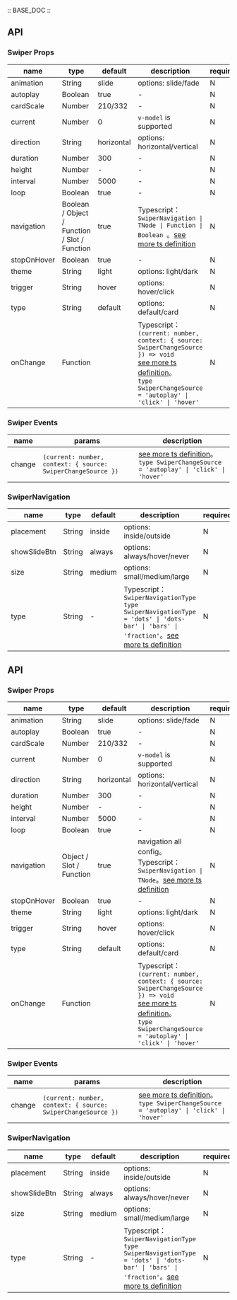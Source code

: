 :: BASE_DOC ::

## API
### Swiper Props

name | type | default | description | required
-- | -- | -- | -- | --
animation | String | slide | options: slide/fade | N
autoplay | Boolean | true | \- | N
cardScale | Number | 210/332 | \- | N
current | Number | 0 | `v-model` is supported | N
direction | String | horizontal | options: horizontal/vertical | N
duration | Number | 300 | \- | N
height | Number | - | \- | N
interval | Number | 5000 | \- | N
loop | Boolean | true | \- | N
navigation | Boolean / Object / Function / Slot / Function | true | Typescript：`SwiperNavigation \| TNode \| Function \| Boolean `。[see more ts definition](https://github.com/Tencent/tdesign-vue/blob/develop/src/common.ts) | N
stopOnHover | Boolean | true | \- | N
theme | String | light | options: light/dark | N
trigger | String | hover | options: hover/click | N
type | String | default | options: default/card | N
onChange | Function |  | Typescript：`(current: number, context: { source: SwiperChangeSource }) => void`<br/>[see more ts definition](https://github.com/Tencent/tdesign-vue/tree/develop/src/swiper/type.ts)。<br/>`type SwiperChangeSource = 'autoplay' \| 'click' \| 'hover'`<br/> | N

### Swiper Events

name | params | description
-- | -- | --
change | `(current: number, context: { source: SwiperChangeSource })` | [see more ts definition](https://github.com/Tencent/tdesign-vue/tree/develop/src/swiper/type.ts)。<br/>`type SwiperChangeSource = 'autoplay' \| 'click' \| 'hover'`<br/>

### SwiperNavigation

name | type | default | description | required
-- | -- | -- | -- | --
placement | String | inside | options: inside/outside | N
showSlideBtn | String | always | options: always/hover/never | N
size | String | medium | options: small/medium/large | N
type | String | - | Typescript：`SwiperNavigationType` `type SwiperNavigationType = 'dots' \| 'dots-bar' \| 'bars' \| 'fraction'`。[see more ts definition](https://github.com/Tencent/tdesign-vue/tree/develop/src/swiper/type.ts) | N

## API

### Swiper Props

name | type | default | description | required
-- | -- | -- | -- | --
animation | String | slide | options: slide/fade | N
autoplay | Boolean | true | \- | N
cardScale | Number | 210/332 | \- | N
current | Number | 0 | `v-model` is supported | N
direction | String | horizontal | options: horizontal/vertical | N
duration | Number | 300 | \- | N
height | Number | - | \- | N
interval | Number | 5000 | \- | N
loop | Boolean | true | \- | N
navigation | Object / Slot / Function | true | navigation all config。Typescript：`SwiperNavigation \| TNode`。[see more ts definition](https://github.com/Tencent/tdesign-vue/blob/develop/src/common.ts) | N
stopOnHover | Boolean | true | \- | N
theme | String | light | options: light/dark | N
trigger | String | hover | options: hover/click | N
type | String | default | options: default/card | N
onChange | Function |  | Typescript：`(current: number, context: { source: SwiperChangeSource }) => void`<br/>[see more ts definition](https://github.com/Tencent/tdesign-vue/tree/develop/src/swiper/type.ts)。<br/>`type SwiperChangeSource = 'autoplay' \| 'click' \| 'hover'`<br/> | N

### Swiper Events

name | params | description
-- | -- | --
change | `(current: number, context: { source: SwiperChangeSource })` | [see more ts definition](https://github.com/Tencent/tdesign-vue/tree/develop/src/swiper/type.ts)。<br/>`type SwiperChangeSource = 'autoplay' \| 'click' \| 'hover'`<br/>

### SwiperNavigation

name | type | default | description | required
-- | -- | -- | -- | --
placement | String | inside | options: inside/outside | N
showSlideBtn | String | always | options: always/hover/never | N
size | String | medium | options: small/medium/large | N
type | String | - | Typescript：`SwiperNavigationType` `type SwiperNavigationType = 'dots' \| 'dots-bar' \| 'bars' \| 'fraction'`。[see more ts definition](https://github.com/Tencent/tdesign-vue/tree/develop/src/swiper/type.ts) | N
